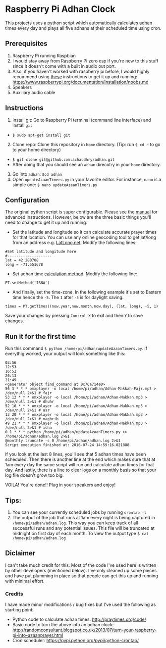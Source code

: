 # Raspberry Pi Adhan Clock
This projects uses a python script which automatically calculates [adhan](https://en.wikipedia.org/wiki/Adhan) times every day and plays all five adhans at their scheduled time using cron. 

## Prerequisites
1. Raspberry Pi running Raspbian
  1. I would stay away from Raspberry Pi zero esp if you're new to this stuff since it doesn't come with a built in audio out port.
  2. Also, if you haven't worked with raspberry pi before, I would highly recommend using [these](https://www.raspberrypi.org/documentation/installation/noobs.md) instructions to get it up and running: https://www.raspberrypi.org/documentation/installation/noobs.md
2. Speakers
3. Auxiliary audio cable

## Instructions
1. Install git: Go to Raspberry Pi terminal (command line interface) and install `git`
  * `$ sudo apt-get install git`
2. Clone repo: Clone this repository in `home` directory. (Tip: run `$ cd ~` to go to your home directory)
  * `$ git clone git@github.com:achaudhry/adhan.git`
  * After doing that you should see an `adhan` direcotry in your `home` directory. 
3. Go into `adhan`: `$cd adhan`
4. Open `updateAzaanTimers.py` in your favorite editor. For instance, `nano` is a simple one: `$ nano updateAzaanTimers.py`

## Configuration
The original python script is super configurable. Please see the [manual](http://praytimes.org/manual) for advanced instructions. However, below are the three basic things you'll need to change to get it up and running.

* Set the latitude and longitude so it can calculate accurate prayer times for that location. You can use any online geocoding tool to get lat/long from an address e.g. [LatLong.net](http://www.latlong.net/convert-address-to-lat-long.html). Modify the following lines:
```
#Set latitude and longitude here
#--------------------
lat = 42.288788
long = -71.551678
```
* Set adhan time [calculation method](http://praytimes.org/manual#Set_Calculation_Method). Modify the following line:
```
PT.setMethod('ISNA')
```
* And finally, set the time-zone. In the following example it's set to Eastern time hence the `-5`. The `1` after `-5` is for daylight saving.
```
times = PT.getTimes((now.year,now.month,now.day), (lat, long), -5, 1) 
```

Save your changes by pressing `Control X` to exit and then `Y` to save changes.

## Run it for the first time
Run this command `$ python /home/pi/adhan/updateAzaanTimers.py`. If everythig worked, your output will look something like this:
```
03:56
12:53
16:52
20:13
21:49
<generator object find_command at 0x76a714e0>
56 3 * * * omxplayer -o local /home/pi/adhan/Adhan-Makkah-Fajr.mp3 > /dev/null 2>&1 # fajr
53 12 * * * omxplayer -o local /home/pi/adhan/Adhan-Makkah.mp3 > /dev/null 2>&1 # dhuhr
52 16 * * * omxplayer -o local /home/pi/adhan/Adhan-Makkah.mp3 > /dev/null 2>&1 # asr
13 20 * * * omxplayer -o local /home/pi/adhan/Adhan-Makkah.mp3 > /dev/null 2>&1 # maghrib
49 21 * * * omxplayer -o local /home/pi/adhan/Adhan-Makkah.mp3 > /dev/null 2>&1 # isha
0 1 * * * python /home/pi/adhan/updateAzaanTimers.py >> /home/pi/adhan/adhan.log 2>&1
@monthly truncate -s 0 /home/pi/adhan/adhan.log 2>&1
Script execution finished at: 2016-07-24 14:59:16.021888
```

If you look at the last 8 lines, you'll see that 5 adhan times have been scheduled. Then there is another line at the end which makes sure that at 1am every day the same script will run and calculate adhan times for that day. And lastly, there is a line to clear logs on a monthly basis so that your log file doesn't grow too big.

VOILA! You're done!! Plug in your speakers and enjoy!

## Tips:
1. You can see your currently scheduled jobs by running `crontab -l`
2. The output of the job that runs at 1am every night is being captured in `/home/pi/adhan/adhan.log`. This way you can keep track of all successful runs and any potential issues. This file will be truncated at midnight on first day of each month. To view the output type `$ cat /home/pi/adhan/adhan.log`

## Diclaimer
I can't take much credit for this. Most of the code I've used here is written by other developers (mentioned below). I've only cleaned up some pieces and have put plumming in place so that people can get this up and running with minimal effort. 

### Credits
I have made minor modifications / bug fixes but I've used the following as starting point:
* Python code to calculate adhan times: http://praytimes.org/code/ 
* Basic code to turn the above into an adhan clock: http://randomconsultant.blogspot.co.uk/2013/07/turn-your-raspberry-pi-into-azaanprayer.html
* Cron scheduler: https://pypi.python.org/pypi/python-crontab/ 
